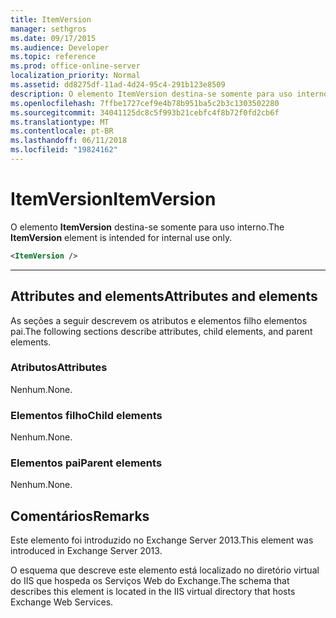 ```yaml
---
title: ItemVersion
manager: sethgros
ms.date: 09/17/2015
ms.audience: Developer
ms.topic: reference
ms.prod: office-online-server
localization_priority: Normal
ms.assetid: dd8275df-11ad-4d24-95c4-291b123e8509
description: O elemento ItemVersion destina-se somente para uso interno.
ms.openlocfilehash: 7ffbe1727cef9e4b78b951ba5c2b3c1303502280
ms.sourcegitcommit: 34041125dc8c5f993b21cebfc4f8b72f0fd2cb6f
ms.translationtype: MT
ms.contentlocale: pt-BR
ms.lasthandoff: 06/11/2018
ms.locfileid: "19824162"
---
```

# <a name="itemversion"></a><span data-ttu-id="b6616-103">ItemVersion</span><span class="sxs-lookup"><span data-stu-id="b6616-103">ItemVersion</span></span>

<span data-ttu-id="b6616-104">O elemento **ItemVersion** destina-se somente para uso interno.</span><span class="sxs-lookup"><span data-stu-id="b6616-104">The **ItemVersion** element is intended for internal use only.</span></span> 
  
```XML
<ItemVersion />
```

 ****
## <a name="attributes-and-elements"></a><span data-ttu-id="b6616-105">Attributes and elements</span><span class="sxs-lookup"><span data-stu-id="b6616-105">Attributes and elements</span></span>

<span data-ttu-id="b6616-106">As seções a seguir descrevem os atributos e elementos filho elementos pai.</span><span class="sxs-lookup"><span data-stu-id="b6616-106">The following sections describe attributes, child elements, and parent elements.</span></span>
  
### <a name="attributes"></a><span data-ttu-id="b6616-107">Atributos</span><span class="sxs-lookup"><span data-stu-id="b6616-107">Attributes</span></span>

<span data-ttu-id="b6616-108">Nenhum.</span><span class="sxs-lookup"><span data-stu-id="b6616-108">None.</span></span>
  
### <a name="child-elements"></a><span data-ttu-id="b6616-109">Elementos filho</span><span class="sxs-lookup"><span data-stu-id="b6616-109">Child elements</span></span>

<span data-ttu-id="b6616-110">Nenhum.</span><span class="sxs-lookup"><span data-stu-id="b6616-110">None.</span></span>
  
### <a name="parent-elements"></a><span data-ttu-id="b6616-111">Elementos pai</span><span class="sxs-lookup"><span data-stu-id="b6616-111">Parent elements</span></span>

<span data-ttu-id="b6616-112">Nenhum.</span><span class="sxs-lookup"><span data-stu-id="b6616-112">None.</span></span>
  
## <a name="remarks"></a><span data-ttu-id="b6616-113">Comentários</span><span class="sxs-lookup"><span data-stu-id="b6616-113">Remarks</span></span>

<span data-ttu-id="b6616-114">Este elemento foi introduzido no Exchange Server 2013.</span><span class="sxs-lookup"><span data-stu-id="b6616-114">This element was introduced in Exchange Server 2013.</span></span>
  
<span data-ttu-id="b6616-115">O esquema que descreve este elemento está localizado no diretório virtual do IIS que hospeda os Serviços Web do Exchange.</span><span class="sxs-lookup"><span data-stu-id="b6616-115">The schema that describes this element is located in the IIS virtual directory that hosts Exchange Web Services.</span></span>
  

